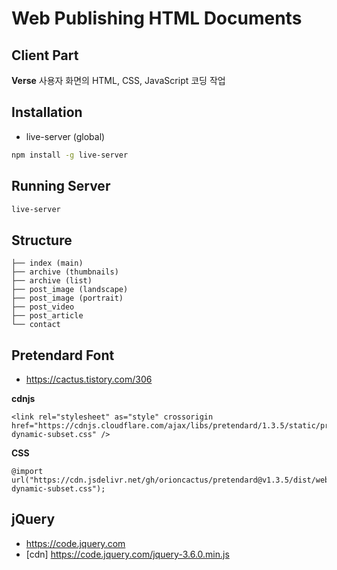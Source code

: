 # Web Publishing HTML Documents
## Client Part

**Verse** 사용자 화면의 HTML, CSS, JavaScript 코딩 작업

## Installation

- live-server (global)

```bash
npm install -g live-server
```

## Running Server

```bash
live-server
```

## Structure
```
├── index (main)
├── archive (thumbnails)
├── archive (list)
├── post_image (landscape)
├── post_image (portrait)
├── post_video
├── post_article
└── contact
```

## Pretendard Font
- https://cactus.tistory.com/306

**cdnjs**
```
<link rel="stylesheet" as="style" crossorigin href="https://cdnjs.cloudflare.com/ajax/libs/pretendard/1.3.5/static/pretendard-dynamic-subset.css" />
```

**CSS**
```
@import url("https://cdn.jsdelivr.net/gh/orioncactus/pretendard@v1.3.5/dist/web/static/pretendard-dynamic-subset.css");
```

## jQuery
- https://code.jquery.com
- [cdn] https://code.jquery.com/jquery-3.6.0.min.js
